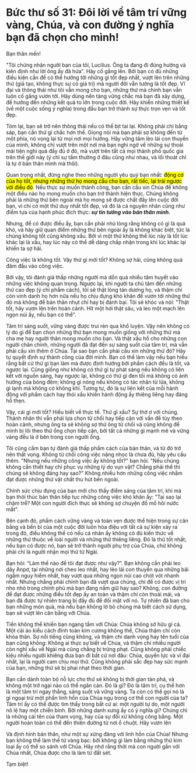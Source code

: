# Bức thư số 31: Đôi lời về tâm trí vững vàng, Chúa, và con đường ý nghĩa bạn đã chọn cho mình!

Bạn thân mến!

"Tôi chứng nhận người bạn của tôi, Lucilius. Ông ta đang đi đúng hướng và kiên định như lời ông ấy đã hứa". Hãy cố gắng lên. Bởi bạn có đủ những điều kiện cần để có thể hướng tới những gì tốt đẹp nhất, vượt lên trên những thứ (giả tạo, không thực sự có giá trị) mà người đời vẫn tưởng là tốt đẹp. Vĩ đại và thông thái như tôi vẫn mong cho bạn, những thứ mà chính bạn vẫn luôn cố gắng vươn tới. Hãy dùng nền tảng vững chắc mà bạn đã xây dựng, để hướng đến những kết quả to lớn trong cuộc đời. Hãy khiến những thiết kế (về một cuộc sống ý nghĩa) trong đầu bạn trở thành sự thực trọn vẹn và tốt đẹp.

Tóm lại, bạn sẽ trở nên thông thái nếu có thể bịt tai lại. Không phải chỉ bằng sáp, bạn cần thứ gì chắc hơn thế. Giọng nói mà bạn phải sợ không đến từ một phía, nó vọng lại từ mọi nơi mọi hướng. Hãy vững tâm lèo lái con thuyền của mình, không chỉ vượt trên một nơi mà bạn nghi ngờ về những sự thoải mái tiện nghi quá đầy đủ ở đó, mà vượt trên tất cả mọi thành phố quốc gia trên thế giới này (ý chỉ sự tầm thường ở đâu cũng như nhau, và lối thoát chỉ là tự ở bản thân mình mà thôi).

Quan trọng nhất, đừng nghe theo những người yêu quý bạn nhất: <mark>động cơ của họ tốt, nhưng những thứ họ mong cầu cho bạn, rất tiếc, lại trái ngược với điều đó</mark>. Nếu thực sự muốn thành công, bạn cần cầu xin Chúa để không một điều nào họ mong muốn cho bạn trở thành hiện thực. Chúng không phải là những thứ bên ngoài mà họ mong sẽ được chất đầy lên cuộc đời bạn, vì chỉ có một thứ duy nhất tốt đẹp, và đó là cả nguyên nhân cũng như điểm tựa của hạnh phúc đích thực: ___sự tin tưởng vào bản thân mình.___

Nhưng, để có được điều ấy, bạn cần phải nhủ lòng rằng không có gì là quá khó, và hãy giữ quan điểm những thứ bên ngoài ấy là không khác biệt, tức là chúng không tốt cũng không xấu. Bởi vì một thứ không thể lúc này là tốt lúc khác lại là xấu, hay lúc này có thể dễ dàng chấp nhận trong khi lúc khác lại khiến ta sợ hãi.

Công việc là không tốt. Vậy thứ gì mới tốt? Không sợ hãi, cũng không quá đâm đầu vào công việc.

Bởi vậy, tôi đánh giá thấp những người mà dồn quá nhiều tâm huyết vào những việc không quan trọng. Ngược lại, khi người ta chú tâm đến những thứ cao đẹp (ý chỉ phẩm cách), tôi sẽ thật lòng tán dương họ, và thậm chí còn vinh danh họ hơn nữa nếu họ chịu đựng khó khăn để vươn tới những thứ đó mà không để bản thân nhụt chí hay bị đánh bại. Tôi sẽ khóc và nói: "Thật tốt, hãy vươn lên trên hoàn cảnh. Hít một hơi thật sâu, và leo một mạch lên ngọn núi ấy, nếu bạn có thể".

Tâm trí sáng suốt, vững vàng được trui rèn qua khổ luyện. Vậy nên không có lý do gì để bạn chọn những thứ bạn mong muốn giống với những thứ mà cha mẹ hay người thân mong muốn cho bạn. Và thật xấu hổ cho những con người chân chính, những người đã đạt đến sự sáng suốt của tâm trí, mà vẫn phải cầu xin thêm ở Chúa. Tại sao bạn cần phải cầu xin những thứ đó? Hãy tự quyết định sự thành công của đời mình. Bạn có thể làm vậy nếu bạn hiểu rằng bất cứ thứ gì bạn làm mà được định hướng bởi phẩm cách đều là tốt, và ngược lại. Cũng giống như không có thứ gì tự phát sáng nếu không có liên kết với nguồn sáng, hay ngược lại, không có thứ gì đen tối mà không có ảnh hưởng của bóng đêm; không gì nóng nếu không có tác nhân từ lửa, không gì lạnh mà không có không khí. Tương tự, đó là sự liên kết của mỗi hành động với phẩm cách hay thói xấu khiến hành động ấy thiêng liêng hay đáng hổ thẹn.

Vậy, cái gì mới tốt? Hiểu biết về thực tế. Thứ gì xấu? Sự thờ ơ với chúng. Thánh nhân thì vẫn phải lựa chọn từ chối hay tiếp cận với vấn đề tùy theo hoàn cảnh, nhưng ông ta sẽ không sợ thứ ông từ chối và cũng không để mình bị lôi theo thứ ổng chọn tiếp cận, bởi tất cả những gì mạnh mẽ và vững vàng đều là ở bên trong con người ổng.

Tôi cũng cấm bạn tự đánh giá thấp phẩm cách của bản thân, và từ đó trở nên thất vọng. Không từ chối công việc nặng nhọc là chưa đủ, hãy yêu cầu thêm. "Nhưng nếu những công việc ấy không tốt?" bạn hỏi. "Nếu chúng không cần thiết hay chỉ phục vụ những lý do vụn vặt? Chẳng phải thế thì chúng sẽ không đáng hay sao?" Không nhiều hơn những công việc nhằm đạt được những thứ vật chất thu hút bên ngoài.

Chính sức chịu đựng của bạn mới cho thấy điểm sáng của tâm trí, khi mà bạn thôi thúc bản thân tiếp tục những công việc khó khăn ấy: "Tại sao lại chậm trễ? Một con người đích thực sẽ không sợ chuyện đổ mồ hôi nước mắt".

Bên cạnh đó, phẩm cách vững vàng và toàn vẹn được thể hiện trong sự cân bằng và bền bỉ của một cuộc đời luôn hòa điệu với tất cả sự kiện xảy ra trong đó, điều không thể có nếu cá nhân ấy không có đủ kiến thức về những thứ thuộc về loài người và những thứ thiêng liêng. Đó là thứ tốt nhất; nếu bạn có được nó, bạn sẽ trở thành người phụ trợ của Chúa, chứ không phải chỉ là người nhận mọi thứ từ Ngài.

Bạn hỏi: “Làm thế nào để tôi đạt được như vậy?”. Bạn không cần phải leo dãy Anpơ, tại những nơi cheo leo nhất, hay lèo lái con thuyền qua những bãi ngầm nguy hiểm nhất, hay vượt qua những ngọn núi cao chót vót nhanh nhất. Nhưng chẳng phải chính bạn đã vượt qua chúng, chỉ để có được vị trí nho nhỏ trong chính phủ mà bạn đang nắm giữ hay sao? Không, con đường để đạt được những điều tốt đẹp ấy an toàn và thậm chí còn thoải mái, và bạn đã được tự nhiên trang bị đầy đủ để đối mặt với nó. Tự nhiên đã ban cho bạn những món quà, mà nếu bạn không lờ bỏ chúng mà biết cách sử dụng, bạn sẽ vượt lên cân bằng với Chúa.

Tiền không thể khiến bạn ngang tầm với Chúa: Chúa không sở hữu gì cả. Một cái áo kiểu cách đính toàn kim cương không thể, Chúa thậm chí còn khỏa thân. Sự nổi tiếng cũng không, và thậm chí danh vọng hay tên tuổi của bạn cũng không: Không ai thực sự biết về Chúa, và thậm chí nhiều người còn nghĩ xấu về Ngài mà cũng chẳng bị trừng phạt. Cũng không phải chiếc kiệu nhiều người khiêng đưa bạn đi bất cứ nơi đâu: Chúa, quyền lực và vĩ đại nhất, lại là người cam chịu mọi thứ. Cũng không phải sắc đẹp hay sức mạnh của bạn, những thứ sẽ bị phai nhạt theo thời gian.

Bạn cần dành toàn bộ nỗ lực cho thứ sẽ không bị thời gian tàn phá, và không một trở ngại nào có thể ngăn cản. Đó là gì? Đó là tâm trí, cụ thể hơn là một tâm trí ngay thẳng, sáng suốt và vững vàng. Ta còn có thể gọi nó là gì ngoại trừ một phần linh hồn của Chúa ngụ trong cơ thể con người của ta? Tâm trí ấy có thể được tìm thấy trong bất cứ ai: một người tự do, một người nô lệ hay một chiến binh. Bởi những danh xưng ấy có ý nghĩa gì? Chúng chỉ là những cái tên của tham vọng, hay của sự đối xử không công bằng. Một người hoàn toàn có thể đến thiên đường từ nơi ổ chuột. Hãy vươn lên

Và định hình bản thân, như một sự xứng đáng với linh hồn của Chúa! Nhưng bạn không thể làm thế từ vàng bạc: bởi không gì làm bằng những thứ kim loại ấy có thể so sánh với Chúa. Hãy nhớ rằng thời mà con người gần với Chúa nhất, Chúa được cho là làm từ đất sét.

Tạm biệt!